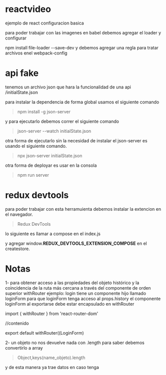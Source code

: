 # reactvideo

ejemplo de react configuracion basica


para poder trabajar con las imagenes en babel debemos agregar el loader y configurar

npm install file-loader --save-dev
y debemos agregar una regla para tratar archivos enel webpack-config

# api fake
tenemos un archivo json que hara la funcionalidad de una api
/initialState.json

para instalar la dependencia de forma global usamos el siguiente comando

>npm install -g json-server

y para ejecutarlo debemos correr el siguiente comando

>json-server --watch initialState.json

otra forma de ejecutarlo sin la necesidad de instalar el json-server es usando el siguiente comando.

> npx json-server initialState.json

otra forma de deployar es usar en la consola
>npm run server

# redux devtools
para poder trabajar con esta herramuienta debemos instalar la extencion en el navegador.

>Redux DevTools

lo siguiente es llamar a compose en el index.js

y agregar window.__REDUX_DEVTOOLS_EXTENSION_COMPOSE__ en el createstore.

# Notas
1- para obtener acceso a las propiedades del objeto histórico y la coincidencia de la ruta más cercana a través del componente de orden superior withRouter
ejemplo: login tiene un componente hijo llamado loginForm para que loginForm tenga acceso al props.history
el componente loginForm al exportarse debe estar encapsulado en withRouter

import { withRouter } from 'react-router-dom'

//contenido

export default withRouter((LoginForm)

2- un objeto no nos devuelve nada con .length para saber debemos convertirlo a array

> Object,keys(name_objeto).length

 y de esta manera ya trae datos en caso tenga
